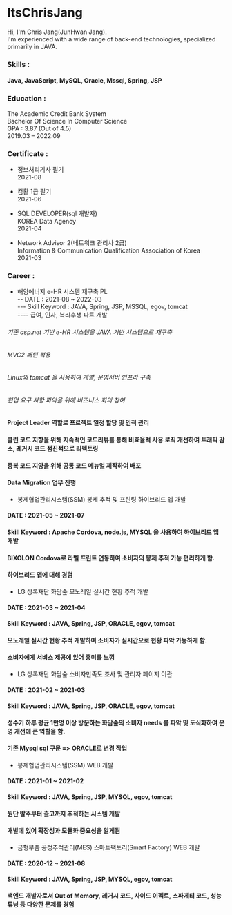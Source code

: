 # ItsChrisJang
Hi, I'm Chris Jang(JunHwan Jang).<br/>
I'm experienced with a wide range of back-end technologies, specialized primarily in JAVA.

### Skills :
#### Java, JavaScript, MySQL, Oracle, Mssql, Spring, JSP

### Education :
The Academic Credit Bank System<br/>
Bachelor Of Science In Computer Science<br/>
GPA : 3.87 (Out of 4.5)<br/>
2019.03 – 2022.09

### Certificate :
- 정보처리기사 필기<br/>
2021-08

- 컴활 1급 필기<br/>
2021-06

- SQL DEVELOPER(sql 개발자)<br/>
KOREA Data Agency<br/>
2021-04 

- Network Advisor 2(네트워크 관리사 2급)<br/>
Information & Communication Qualification Association of Korea<br/>
2021-03 

### Career :
- 해양에너지 e-HR 시스템 재구축 PL<br/>
-- DATE : 2021-08 ~ 2022-03<br/>
--- Skill Keyword : JAVA, Spring, JSP, MSSQL, egov, tomcat<br/>
---- 급여, 인사, 복리후생 파트 개발<br/>
###### 기존 asp.net 기반 e-HR 시스템을 JAVA 기반 시스템으로 재구축<br/>
###### MVC2 패턴 적용<br/>
###### Linux와 tomcat 을 사용하여 개발, 운영서버 인프라 구축<br/>
###### 현업 요구 사항 파악을 위해 비즈니스 회의 참여<br/>
#### Project Leader 역할로 프로젝트 일정 할당 및 인적 관리<br/>
#### 클린 코드 지향을 위해 지속적인 코드리뷰를 통해 비효율적 사용 로직 개선하여 트래픽 감소, 레거시 코드 점진적으로 리펙토링<br/>
#### 중복 코드 지양을 위해 공통 코드 메뉴얼 제작하여 배포<br/>
#### Data Migration 업무 진행<br/>

- 봉제협업관리시스템(SSM) 봉제 추적 및 프린팅 하이브리드 앱 개발<br/>
#### DATE : 2021-05 ~ 2021-07<br/>
#### Skill Keyword : Apache Cordova, node.js, MYSQL 을 사용하여 하이브리드 앱 개발<br/>
#### BIXOLON Cordova로 라벨 프린트 연동하여 소비자의 봉제 추적 가능 편리하게 함.<br/>
#### 하이브리드 앱에 대해 경험<br/>

- LG 상록재단 화담숲 모노레일 실시간 현황 추적 개발<br/>
#### DATE : 2021-03 ~ 2021-04<br/>
#### Skill Keyword : JAVA, Spring, JSP, ORACLE, egov, tomcat<br/>
#### 모노레일 실시간 현황 추적 개발하여 소비자가 실시간으로 현황 파악 가능하게 함.<br/>
#### 소비자에게 서비스 제공에 있어 흥미를 느낌<br/>

- LG 상록재단 화담숲 소비자만족도 조사 및 관리자 페이지 이관<br/>
#### DATE : 2021-02 ~ 2021-03 <br/>
#### Skill Keyword : JAVA, Spring, JSP, ORACLE, egov, tomcat<br/>
#### 성수기 하루 평균 1만명 이상 방문하는 화담숲의 소비자 needs 를 파악 및 도식화하여 운영 개선에 큰 역할을 함.<br/>
#### 기존 Mysql sql 구문 => ORACLE로 변경 작업<br/>

- 봉제협업관리시스템(SSM) WEB 개발 <br/>
#### DATE : 2021-01 ~ 2021-02<br/>
#### Skill Keyword : JAVA, Spring, JSP, MYSQL, egov, tomcat<br/>
#### 원단 발주부터 출고까지 추적하는 시스템 개발<br/>
#### 개발에 있어 확장성과 모듈화 중요성을 알게됨<br/>

- 금형부품 공정추적관리(MES) 스마트팩토리(Smart Factory) WEB 개발 <br/>
#### DATE : 2020-12 ~ 2021-08<br/>
#### Skill Keyword : JAVA, Spring, JSP, MYSQL, egov, tomcat<br/>
#### 백엔드 개발자로서 Out of Memory, 레거시 코드, 사이드 이펙트, 스파게티 코드, 성능 튜닝 등 다양한 문제를 경험<br/>






